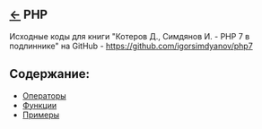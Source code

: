 [&larr;](../readme.md "Шпаргалка") PHP
--------------------------------------

Исходные коды для книги "Котеров Д., Симдянов И. - PHP 7 в подлиннике" на GitHub - https://github.com/igorsimdyanov/php7

## <a name="content"></a> Содержание:

- [Операторы](operators.md)
- [Функции](functions.md)
- [Примеры](examples/readme.md)